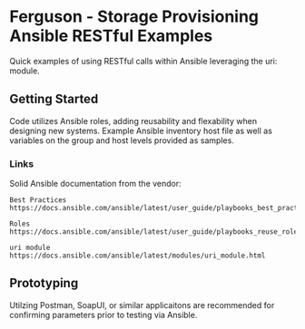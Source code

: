 # Ferguson - Storage Provisioning Ansible RESTful Examples

Quick examples of using RESTful calls within Ansible leveraging the uri: module.

## Getting Started

Code utilizes Ansible roles, adding reusability and flexability when designing new systems.  Example Ansible inventory 
host file as well as variables on the group and host levels provided as samples.

### Links

Solid Ansible documentation from the vendor:

```
Best Practices
https://docs.ansible.com/ansible/latest/user_guide/playbooks_best_practices.html

Roles
https://docs.ansible.com/ansible/latest/user_guide/playbooks_reuse_roles.html

uri module
https://docs.ansible.com/ansible/latest/modules/uri_module.html

```

## Prototyping

Utilzing Postman, SoapUI, or similar applicaitons are recommended for confirming parameters prior to testing via Ansible.


